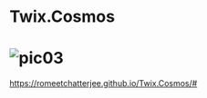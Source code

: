 # Twix.Cosmos
# ![pic03](https://user-images.githubusercontent.com/90903555/165432667-0510e9aa-fc09-4fcc-8094-9e253409f183.jpg)
https://romeetchatterjee.github.io/Twix.Cosmos/#
